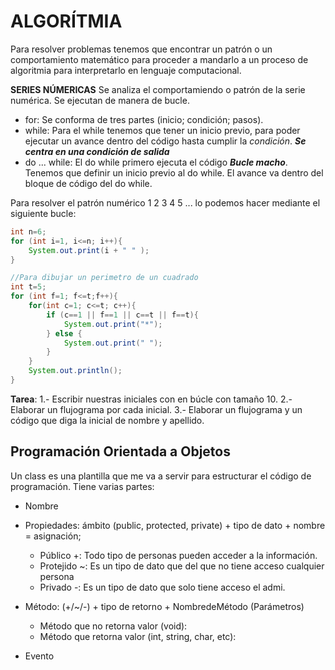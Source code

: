 # ALGORÍTMIA

Para resolver problemas tenemos que encontrar un patrón o un comportamiento matemático para proceder a mandarlo a un proceso de algoritmia para interpretarlo en lenguaje computacional.

**SERIES NÚMERICAS**
Se analiza el comportamiendo o patrón de la serie numérica. Se ejecutan de manera de bucle.

- for: Se conforma de tres partes (inicio; condición; pasos).
- while: Para el while tenemos que tener un inicio previo, para poder ejecutar un avance dentro del código hasta cumplir la *condición*. ***Se centra en una condición de salida***
- do ... while: El do while primero ejecuta el código ***Bucle macho***. Tenemos que definir un inicio previo al do while. El avance va dentro del bloque de código del do while.

Para resolver el patrón numérico 1 2 3 4 5 ... lo podemos hacer mediante el siguiente bucle:

```java
int n=6;
for (int i=1, i<=n; i++){
    System.out.print(i + " " );
}

//Para dibujar un perimetro de un cuadrado
int t=5;
for (int f=1; f<=t;f++){
    for(int c=1; c<=t; c++){
        if (c==1 || f==1 || c==t || f==t){
            System.out.print("*");
        } else {
            System.out.print(" ");
        }
    }
    System.out.println();
}
```

**Tarea**:
1.- Escribir nuestras iniciales con en búcle con tamaño 10.
2.- Elaborar un flujograma por cada inicial.
3.- Elaborar un flujograma y un código que diga la inicial de nombre y apellido.

## Programación Orientada a Objetos

Un class es una plantilla que me va a servir para estructurar el código de programación.
Tiene varias partes:

- Nombre
- Propiedades: ámbito (public, protected, private) + tipo de dato + nombre = asignación;
  
  - Público +: Todo tipo de personas pueden acceder a la información.
  - Protejido ~: Es un tipo de dato que del que no tiene acceso cualquier persona
  - Privado -: Es un tipo de dato que solo tiene acceso el admi.
- Método:
    (+/~/-) + tipo de retorno + NombredeMétodo (Parámetros)
  - Método que no retorna valor (void):
  - Método que retorna valor (int, string, char, etc):
- Evento
